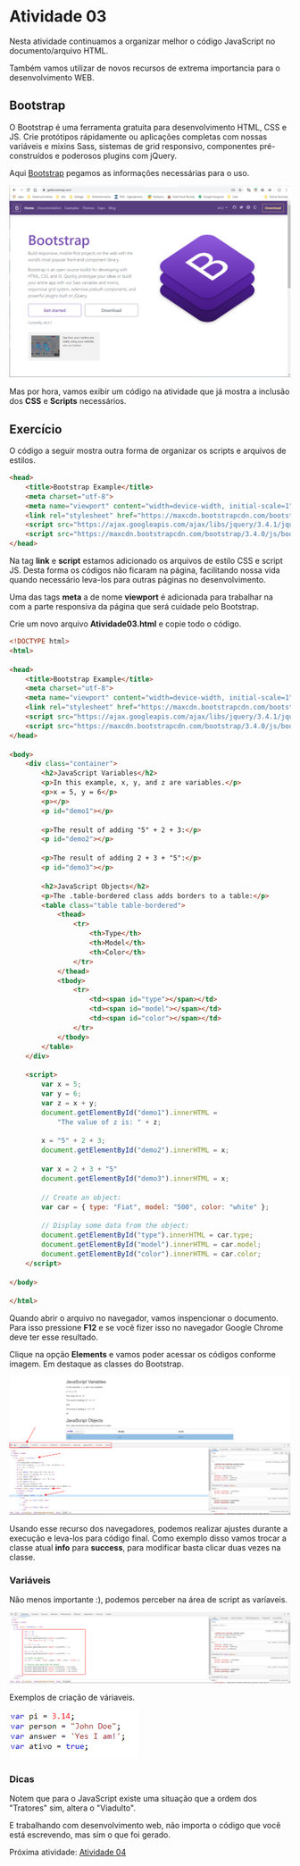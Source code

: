 # Atividade 03
Nesta atividade continuamos a organizar melhor o código JavaScript no documento/arquivo HTML.

Também vamos utilizar de novos recursos de extrema importancia para o desenvolvimento WEB.

## Bootstrap

O Bootstrap é uma ferramenta gratuita para desenvolvimento HTML, CSS e JS. Crie protótipos rápidamente ou aplicações completas com nossas variáveis e mixins Sass, sistemas de grid responsivo, componentes pré-construídos e poderosos plugins com jQuery.

Aqui [Bootstrap](https://getbootstrap.com/) pegamos as informações necessárias para o uso. 

![Bootstrap](/Image/Requisitos08.png)

Mas por hora, vamos exibir um código na atividade que já mostra a inclusão dos **CSS** e **Scripts** necessários.

## Exercício

O código a seguir mostra outra forma de organizar os scripts e arquivos de estilos.

```HTML
<head>
    <title>Bootstrap Example</title>
    <meta charset="utf-8">
    <meta name="viewport" content="width=device-width, initial-scale=1">
    <link rel="stylesheet" href="https://maxcdn.bootstrapcdn.com/bootstrap/3.4.0/css/bootstrap.min.css">
    <script src="https://ajax.googleapis.com/ajax/libs/jquery/3.4.1/jquery.min.js"></script>
    <script src="https://maxcdn.bootstrapcdn.com/bootstrap/3.4.0/js/bootstrap.min.js"></script>
</head>
```

Na tag **link** e **script** estamos adicionado os arquivos de estilo CSS e script JS. Desta forma os códigos não ficaram na página, facilitando nossa vida quando necessário leva-los para outras páginas no desenvolvimento.

Uma das tags **meta** a de nome **viewport** é adicionada para trabalhar na com a parte responsiva da página que será cuidade pelo Bootstrap.

Crie um novo arquivo **Atividade03.html** e copie todo o código.

```HTML
<!DOCTYPE html>
<html>

<head>
    <title>Bootstrap Example</title>
    <meta charset="utf-8">
    <meta name="viewport" content="width=device-width, initial-scale=1">
    <link rel="stylesheet" href="https://maxcdn.bootstrapcdn.com/bootstrap/3.4.0/css/bootstrap.min.css">
    <script src="https://ajax.googleapis.com/ajax/libs/jquery/3.4.1/jquery.min.js"></script>
    <script src="https://maxcdn.bootstrapcdn.com/bootstrap/3.4.0/js/bootstrap.min.js"></script>
</head>

<body>
    <div class="container">
        <h2>JavaScript Variables</h2>
        <p>In this example, x, y, and z are variables.</p>
        <p>x = 5, y = 6</p>
        <p></p>
        <p id="demo1"></p>

        <p>The result of adding "5" + 2 + 3:</p>
        <p id="demo2"></p>

        <p>The result of adding 2 + 3 + "5":</p>
        <p id="demo3"></p>

        <h2>JavaScript Objects</h2>
        <p>The .table-bordered class adds borders to a table:</p>
        <table class="table table-bordered">
            <thead>
                <tr>
                    <th>Type</th>
                    <th>Model</th>
                    <th>Color</th>
                </tr>
            </thead>
            <tbody>
                <tr>
                    <td><span id="type"></span></td>
                    <td><span id="model"></span></td>
                    <td><span id="color"></span></td>
                </tr>
            </tbody>
        </table>
    </div>

    <script>
        var x = 5;
        var y = 6;
        var z = x + y;
        document.getElementById("demo1").innerHTML =
            "The value of z is: " + z;

        x = "5" + 2 + 3;
        document.getElementById("demo2").innerHTML = x;

        var x = 2 + 3 + "5"
        document.getElementById("demo3").innerHTML = x;

        // Create an object:
        var car = { type: "Fiat", model: "500", color: "white" };

        // Display some data from the object:
        document.getElementById("type").innerHTML = car.type;
        document.getElementById("model").innerHTML = car.model;
        document.getElementById("color").innerHTML = car.color;
    </script>

</body>

</html>
```

Quando abrir o arquivo no navegador, vamos inspencionar o documento. Para isso pressione **F12** e se você fizer isso no navegador Google Chrome deve ter esse resultado.

Clique na opção **Elements** e vamos poder acessar os códigos conforme imagem. Em destaque as classes do Bootstrap.

![F12 Navegador](/Image/Requisitos09.png)

Usando esse recurso dos navegadores, podemos realizar ajustes durante a execução e leva-los para código final. Como exemplo disso vamos trocar a classe atual **info** para **success**, para modificar basta clicar duas vezes na classe.

### Variáveis

Não menos importante :), podemos perceber na área de script as varíaveis. 

![Variáveis](/Image/Requisitos10.png)

Exemplos de criação de váriaveis.

![Variáveis](/Image/Requisitos11.png)

### Dicas  
Notem que para o JavaScript existe uma situação que a ordem dos "Tratores" sim, altera o "Viadulto". 

E trabalhando com desenvolvimento web, não importa o código que você está escrevendo, mas sim o que foi gerado.

Próxima atividade: [Atividade 04](ATIVIDADE04.md)